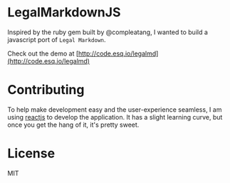 # LegalMarkdownJS

Inspired by the ruby gem built by @compleatang, I wanted to build a javascript port of `Legal Markdown`. 

Check out the demo at [http://code.esq.io/legalmd](http://code.esq.io/legalmd)

# Contributing

To help make development easy and the user-experience seamless, I am using [reactjs](http://facebook.github.io/react/) to develop the application. It has a slight learning curve, but once you get the hang of it, it's pretty sweet.

# License

MIT